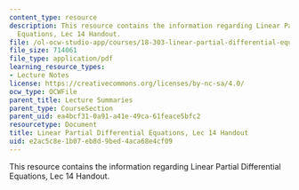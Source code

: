 ```yaml
---
content_type: resource
description: This resource contains the information regarding Linear Partial Differential
  Equations, Lec 14 Handout.
file: /ol-ocw-studio-app/courses/18-303-linear-partial-differential-equations-analysis-and-numerics-fall-2014/e2ac5c8e1b07eb8d9bed4aca68e4cf09_MIT18_303F14_green.pdf
file_size: 714061
file_type: application/pdf
learning_resource_types:
- Lecture Notes
license: https://creativecommons.org/licenses/by-nc-sa/4.0/
ocw_type: OCWFile
parent_title: Lecture Summaries
parent_type: CourseSection
parent_uid: ea4bcf31-0a91-a41e-49ca-61feace5bfc2
resourcetype: Document
title: Linear Partial Differential Equations, Lec 14 Handout
uid: e2ac5c8e-1b07-eb8d-9bed-4aca68e4cf09
---
```

This resource contains the information regarding Linear Partial Differential Equations, Lec 14 Handout.